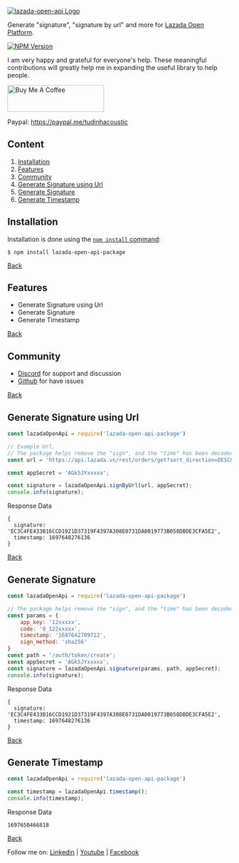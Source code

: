 [![lazada-open-api Logo](https://blogger.googleusercontent.com/img/b/R29vZ2xl/AVvXsEho8z27L7eJEv3eLp4-jmFav2ajMUi6ybqhNaNYL7Q6PIOy8uuMs4gpxTLMDYieyKZ40O6SpyjdmMaBj1cIzrVUNRko_2QpwX2HBJDqrHTUmTvTw16fPdeOLLUn-OjXeEy5Yl0ZfOukpekXN51IweLyTL1yiBvw9QqHRrnb1KqreNLriOgNUJSA-7BFifOR/s1600/Untitled-1.png)](https://github.com/tudinhacoustic/lazada-open-api)

  Generate "signature", "signature by url" and more for [Lazada Open Platform](https://open.lazada.com/apps/doc/api).

  [![NPM Version][npm-version-image]][npm-url]
  
  I am very happy and grateful for everyone's help. These meaningful contributions will greatly help me in expanding the useful library to help people.

  <a href="https://www.buymeacoffee.com/tudinhacoustic" target="_blank"><img src="https://cdn.buymeacoffee.com/buttons/v2/default-yellow.png" alt="Buy Me A Coffee" style="height: 60px !important;width: 217px !important;" ></a>

  Paypal: https://paypal.me/tudinhacoustic

## Content
1. [Installation](#installation)
2. [Features](#features)
3. [Community](#community)
4. [Generate Signature using Url](#generate-signature-using-url)
5. [Generate Signature](#generate-signature)
6. [Generate Timestamp](#generate-timestamp)

## Installation

Installation is done using the
[`npm install` command](https://docs.npmjs.com/getting-started/installing-npm-packages-locally):

```console
$ npm install lazada-open-api-package
```
[Back](#content)

## Features

  * Generate Signature using Url
  * Generate Signature
  * Generate Timestamp

[Back](#content)

## Community

  * [Discord](https://discord.com/channels/1164249669090693270/1164249669090693273) for support and discussion
  * [Github](https://github.com/tudinhacoustic/lazada-open-api/issues) for have issues

[Back](#content)

## Generate Signature using Url
```js
const lazadaOpenApi = require('lazada-open-api-package')

// Example Url.
// The package helps remove the "sign", and the "time" has been decoded.
const url = 'https://api.lazada.vn/rest/orders/get?sort_direction=DESC&offset=0&created_before=2023-10-18T23%3A59%3A59%2B07%3A00&created_after=2023-10-18T00%3A00%3A01%2B07%3A00&limit=10&sort_by=created_at&app_key=12xxxx&sign_method=sha256&access_token=50000200c10tlrxxx&timestamp=1697648276136';

const appSecret = 'AGk5JYxxxxx';

const signature = lazadaOpenApi.signByUrl(url, appSecret);
console.info(signature);
```
Response Data
```console
{
  signature: 'EC3C4FE433B16CCD1921D37319F4397A308E0731DA0019773B058DBDE3CFA5E2',
  timestamp: 1697648276136
}
```
[Back](#content)
## Generate Signature
```js
const lazadaOpenApi = require('lazada-open-api-package')

// The package helps remove the "sign", and the "time" has been decoded.
const params = {
    app_key: '12xxxxx',
    code: '0_122xxxxx',
    timestamp: '1697642709712',
    sign_method: 'sha256'
}
const path = '/auth/token/create';
const appSecret = 'AGk5JYxxxxx';
const signature = lazadaOpenApi.signature(params, path, appSecret);
console.info(signature);
```
Response Data
```console
{
  signature: 'EC3C4FE433B16CCD1921D37319F4397A308E0731DA0019773B058DBDE3CFA5E2',
  timestamp: 1697648276136
}
```
[Back](#content)

## Generate Timestamp
```js
const lazadaOpenApi = require('lazada-open-api-package')

const timestamp = lazadaOpenApi.timestamp();
console.info(timestamp);
```
Response Data
```console
1697650466818
```
[Back](#content)

[npm-url]: https://npmjs.org/package/lazada-open-api-package
[npm-version-image]: https://badgen.net/npm/v/lazada-open-api-package

Follow me on: 
[Linkedin](https://www.linkedin.com/in/tudinhacoustic) |
[Youtube](https://www.youtube.com/c/TuDinh) |
[Facebook](https://www.facebook.com/TuThichLapTrinh)

  